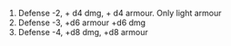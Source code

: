 1. Defense -2, + d4 dmg, + d4 armour. Only light armour
2. Defense -3, +d6 armour +d6 dmg
3. Defense -4, +d8 dmg, +d8 armour